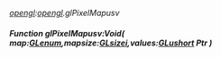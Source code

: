 _[opengl](../../modules/opengl/opengl-module.md):[opengl](../../modules/opengl/opengl-module.md).glPixelMapusv_
##### Function glPixelMapusv:Void( map:[GLenum](../../modules/opengl/opengl-glenum.md),mapsize:[GLsizei](../../modules/opengl/opengl-glsizei.md),values:[GLushort](../../modules/opengl/opengl-glushort.md) Ptr )
